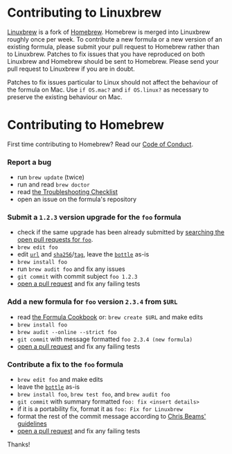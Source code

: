 # Contributing to Linuxbrew
[Linuxbrew](https://github.com/Linuxbrew/linuxbrew) is a fork of [Homebrew](https://github.com/Homebrew/homebrew). Homebrew is merged into Linuxbrew roughly once per week. To contribute a new formula or a new version of an existing formula, please submit your pull request to Homebrew rather than to Linuxbrew. Patches to fix issues that you have reproduced on both Linuxbrew and Homebrew should be sent to Homebrew. Please send your pull request to Linuxbrew if you are in doubt.

Patches to fix issues particular to Linux should not affect the behaviour of the formula on Mac. Use `if OS.mac?` and `if OS.linux?` as necessary to preserve the existing behaviour on Mac.

# Contributing to Homebrew
First time contributing to Homebrew? Read our [Code of Conduct](https://github.com/Homebrew/homebrew/blob/master/CODEOFCONDUCT.md#code-of-conduct).

### Report a bug

* run `brew update` (twice)
* run and read `brew doctor`
* read [the Troubleshooting Checklist](https://github.com/Homebrew/homebrew/blob/master/share/doc/homebrew/Troubleshooting.md#troubleshooting)
* open an issue on the formula's repository

### Submit a `1.2.3` version upgrade for the `foo` formula

* check if the same upgrade has been already submitted by [searching the open pull requests for `foo`](https://github.com/Homebrew/homebrew/pulls?utf8=✓&q=is%3Apr+is%3Aopen+foo).
* `brew edit foo`
* edit [`url`](http://www.rubydoc.info/github/Homebrew/homebrew/master/Formula#url-class_method) and [`sha256`](http://www.rubydoc.info/github/Homebrew/homebrew/master/Formula#sha256%3D-class_method)/[`tag`](http://www.rubydoc.info/github/Homebrew/homebrew/master/Formula#url-class_method), leave the [`bottle`](http://www.rubydoc.info/github/Homebrew/homebrew/master/Formula#bottle-class_method) as-is
* `brew install foo`
* run `brew audit foo` and fix any issues
* `git commit` with commit subject `foo 1.2.3`
* [open a pull request](https://github.com/Homebrew/homebrew/blob/master/share/doc/homebrew/How-To-Open-a-Homebrew-Pull-Request-(and-get-it-merged).md#how-to-open-a-homebrew-pull-request-and-get-it-merged) and fix any failing tests

### Add a new formula for `foo` version `2.3.4` from `$URL`

* read [the Formula Cookbook](https://github.com/Homebrew/homebrew/blob/master/share/doc/homebrew/Formula-Cookbook.md#formula-cookbook) or: `brew create $URL` and make edits
* `brew install foo`
* `brew audit --online --strict foo`
* `git commit` with message formatted `foo 2.3.4 (new formula)`
* [open a pull request](https://github.com/Homebrew/homebrew/blob/master/share/doc/homebrew/How-To-Open-a-Homebrew-Pull-Request-(and-get-it-merged).md#how-to-open-a-homebrew-pull-request-and-get-it-merged) and fix any failing tests

### Contribute a fix to the `foo` formula

* `brew edit foo` and make edits
* leave the [`bottle`](http://www.rubydoc.info/github/Homebrew/homebrew/master/Formula#bottle-class_method) as-is
* `brew install foo`, `brew test foo`, and `brew audit foo`
* `git commit` with summary formatted `foo: fix <insert details>`
* if it is a portability fix, format it as `foo: Fix for Linuxbrew`
* format the rest of the commit message according to [Chris Beams' guidelines](http://chris.beams.io/posts/git-commit/)
* [open a pull request](https://github.com/Homebrew/homebrew/blob/master/share/doc/homebrew/How-To-Open-a-Homebrew-Pull-Request-(and-get-it-merged).md#how-to-open-a-homebrew-pull-request-and-get-it-merged) and fix any failing tests

Thanks!
